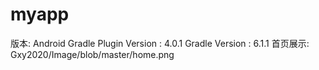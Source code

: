 # myapp
版本:
  Android Gradle Plugin Version : 4.0.1
  Gradle Version : 6.1.1
  首页展示:
  Gxy2020/Image/blob/master/home.png
